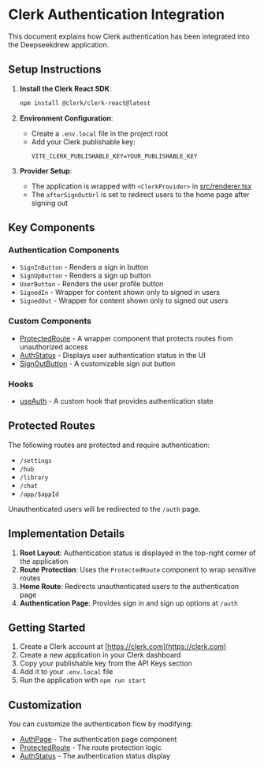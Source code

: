 # Clerk Authentication Integration

This document explains how Clerk authentication has been integrated into the Deepseekdrew application.

## Setup Instructions

1. **Install the Clerk React SDK**:

   ```bash
   npm install @clerk/clerk-react@latest
   ```

2. **Environment Configuration**:

   - Create a `.env.local` file in the project root
   - Add your Clerk publishable key:
     ```
     VITE_CLERK_PUBLISHABLE_KEY=YOUR_PUBLISHABLE_KEY
     ```

3. **Provider Setup**:
   - The application is wrapped with `<ClerkProvider>` in [src/renderer.tsx](file:///Users/drewsepeczi/dyad/src/renderer.tsx)
   - The `afterSignOutUrl` is set to redirect users to the home page after signing out

## Key Components

### Authentication Components

- `SignInButton` - Renders a sign in button
- `SignUpButton` - Renders a sign up button
- `UserButton` - Renders the user profile button
- `SignedIn` - Wrapper for content shown only to signed in users
- `SignedOut` - Wrapper for content shown only to signed out users

### Custom Components

- [ProtectedRoute](file:///Users/drewsepeczi/dyad/src/components/ProtectedRoute.tsx) - A wrapper component that protects routes from unauthorized access
- [AuthStatus](file:///Users/drewsepeczi/dyad/src/components/AuthStatus.tsx) - Displays user authentication status in the UI
- [SignOutButton](file:///Users/drewsepeczi/dyad/src/components/SignOutButton.tsx) - A customizable sign out button

### Hooks

- [useAuth](file:///Users/drewsepeczi/dyad/src/hooks/useAuth.ts) - A custom hook that provides authentication state

## Protected Routes

The following routes are protected and require authentication:

- `/settings`
- `/hub`
- `/library`
- `/chat`
- `/app/$appId`

Unauthenticated users will be redirected to the `/auth` page.

## Implementation Details

1. **Root Layout**: Authentication status is displayed in the top-right corner of the application
2. **Route Protection**: Uses the `ProtectedRoute` component to wrap sensitive routes
3. **Home Route**: Redirects unauthenticated users to the authentication page
4. **Authentication Page**: Provides sign in and sign up options at `/auth`

## Getting Started

1. Create a Clerk account at [https://clerk.com](https://clerk.com)
2. Create a new application in your Clerk dashboard
3. Copy your publishable key from the API Keys section
4. Add it to your `.env.local` file
5. Run the application with `npm run start`

## Customization

You can customize the authentication flow by modifying:

- [AuthPage](file:///Users/drewsepeczi/dyad/src/pages/auth.tsx) - The authentication page component
- [ProtectedRoute](file:///Users/drewsepeczi/dyad/src/components/ProtectedRoute.tsx) - The route protection logic
- [AuthStatus](file:///Users/drewsepeczi/dyad/src/components/AuthStatus.tsx) - The authentication status display
